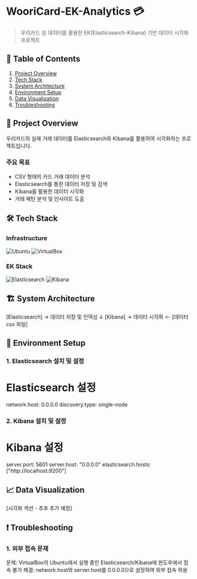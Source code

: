 # WooriCard-EK-Analytics 💳
> 우리카드 실 데이터를 활용한 EK(Elasticsearch-Kibana) 기반 데이터 시각화 프로젝트

## 📑 Table of Contents
1. [Project Overview](#project-overview)
2. [Tech Stack](#tech-stack)
3. [System Architecture](#system-architecture)
4. [Environment Setup](#environment-setup)
5. [Data Visualization](#data-visualization)
6. [Troubleshooting](#troubleshooting)

## 🎯 Project Overview
우리카드의 실제 거래 데이터를 Elasticsearch와 Kibana를 활용하여 시각화하는 프로젝트입니다.

### 주요 목표
- CSV 형태의 카드 거래 데이터 분석
- Elasticsearch를 통한 데이터 저장 및 검색
- Kibana를 활용한 데이터 시각화
- 거래 패턴 분석 및 인사이트 도출

## 🛠 Tech Stack
### Infrastructure
![Ubuntu](https://img.shields.io/badge/Ubuntu%2024.04%20LTS-E95420?style=for-the-badge&logo=ubuntu&logoColor=white)
![VirtualBox](https://img.shields.io/badge/VirtualBox-183A61?style=for-the-badge&logo=virtualbox&logoColor=white)

### EK Stack
![Elasticsearch](https://img.shields.io/badge/Elasticsearch%207.11.1-005571?style=for-the-badge&logo=elasticsearch&logoColor=white)
![Kibana](https://img.shields.io/badge/Kibana%207.11.1-005571?style=for-the-badge&logo=kibana&logoColor=white)

## 🏗 System Architecture
[Elasticsearch] → 데이터 저장 및 인덱싱
     ↓
[Kibana] → 데이터 시각화 <- [데이터 csv 파일]

## 🔧 Environment Setup
### 1. Elasticsearch 설치 및 설정
# Elasticsearch 설정
network.host: 0.0.0.0
discovery.type: single-node

### 2. Kibana 설치 및 설정
# Kibana 설정
server.port: 5601
server.host: "0.0.0.0"
elasticsearch.hosts: ["http://localhost:9200"]

## 📈 Data Visualization
[시각화 섹션 - 추후 추가 예정]

## ❗ Troubleshooting
### 1. 외부 접속 문제
문제: VirtualBox의 Ubuntu에서 실행 중인 Elasticsearch/Kibana에 윈도우에서 접속 불가
해결: network.host와 server.host를 0.0.0.0으로 설정하여 외부 접속 허용
